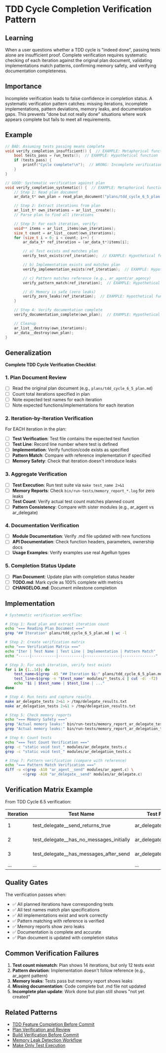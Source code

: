 # TDD Cycle Completion Verification Pattern

## Learning
When a user questions whether a TDD cycle is "indeed done", passing tests alone are insufficient proof. Complete verification requires systematic checking of each iteration against the original plan document, validating implementations match patterns, confirming memory safety, and verifying documentation completeness.

## Importance
Incomplete verification leads to false confidence in completion status. A systematic verification pattern catches: missing iterations, incomplete implementations, pattern deviations, memory leaks, and documentation gaps. This prevents "done but not really done" situations where work appears complete but fails to meet all requirements.

## Example
```c
// BAD: Assuming tests passing means complete
void verify_completion_insufficient() {  // EXAMPLE: Metaphorical function
    bool tests_pass = run_tests();  // EXAMPLE: Hypothetical function
    if (tests_pass) {
        printf("Cycle complete!\n");  // WRONG: Incomplete verification
    }
}

// GOOD: Systematic verification against plan
void verify_completion_systematic() {  // EXAMPLE: Metaphorical function
    // Step 1: Read plan document
    ar_data_t* own_plan = read_plan_document("plans/tdd_cycle_6_5_plan.md");  // EXAMPLE: Hypothetical function

    // Step 2: Extract iterations from plan
    ar_list_t* own_iterations = ar_list__create();
    // Parse plan to find all iterations

    // Step 3: For each iteration, verify:
    void** items = ar_list__items(own_iterations);
    size_t count = ar_list__count(own_iterations);
    for (size_t i = 0; i < count; i++) {
        ar_data_t* ref_iteration = (ar_data_t*)items[i];

        // a) Test exists and matches plan
        verify_test_exists(ref_iteration);  // EXAMPLE: Hypothetical function

        // b) Implementation exists and matches plan
        verify_implementation_exists(ref_iteration);  // EXAMPLE: Hypothetical function

        // c) Pattern matches reference (e.g., ar_agent/ar_agency)
        verify_pattern_match(ref_iteration);  // EXAMPLE: Hypothetical function

        // d) Memory is safe (zero leaks)
        verify_zero_leaks(ref_iteration);  // EXAMPLE: Hypothetical function
    }

    // Step 4: Verify documentation complete
    verify_documentation_complete(own_plan);  // EXAMPLE: Hypothetical function

    // Cleanup
    ar_list__destroy(own_iterations);
    ar_data__destroy(own_plan);
}
```

## Generalization
**Complete TDD Cycle Verification Checklist**:

### 1. Plan Document Review
- [ ] Read the original plan document (e.g., `plans/tdd_cycle_6_5_plan.md`)
- [ ] Count total iterations specified in plan
- [ ] Note expected test names for each iteration
- [ ] Note expected functions/implementations for each iteration

### 2. Iteration-by-Iteration Verification
For EACH iteration in the plan:
- [ ] **Test Verification**: Test file contains the expected test function
- [ ] **Test Line**: Record line number where test is defined
- [ ] **Implementation**: Verify function/code exists as specified
- [ ] **Pattern Match**: Compare with reference implementation if specified
- [ ] **Memory Safety**: Check that iteration doesn't introduce leaks

### 3. Aggregate Verification
- [ ] **Test Execution**: Run test suite via `make test_name 2>&1`
- [ ] **Memory Reports**: Check `bin/run-tests/memory_report_*.log` for zero leaks
- [ ] **Test Count**: Verify actual test count matches planned count
- [ ] **Pattern Consistency**: Compare with sister modules (e.g., ar_agent vs ar_delegate)

### 4. Documentation Verification
- [ ] **Module Documentation**: Verify .md file updated with new functions
- [ ] **API Documentation**: Check function headers, parameters, ownership docs
- [ ] **Usage Examples**: Verify examples use real AgeRun types

### 5. Completion Status Update
- [ ] **Plan Document**: Update plan with completion status header
- [ ] **TODO.md**: Mark cycle as 100% complete with metrics
- [ ] **CHANGELOG.md**: Document milestone completion

## Implementation
```bash
# Systematic verification workflow:

# Step 1: Read plan and extract iteration count
echo "=== Reading Plan Document ==="
grep "## Iteration" plans/tdd_cycle_6_5_plan.md | wc -l

# Step 2: Create verification matrix
echo "=== Verification Matrix ==="
echo "Iter | Test Name | Test Line | Implementation | Pattern Match"
echo "-----|-----------|-----------|----------------|---------------"

# Step 3: For each iteration, verify test exists
for i in {1..14}; do
    test_name=$(grep -A5 "## Iteration $i:" plans/tdd_cycle_6_5_plan.md | grep "test_" | head -1)
    test_line=$(grep -n "$test_name" modules/*_tests.c | cut -d: -f2)
    echo "$i | $test_name | $test_line | ..."
done

# Step 4: Run tests and capture results
make ar_delegate_tests 2>&1 > /tmp/delegate_results.txt
make ar_delegation_tests 2>&1 > /tmp/delegation_results.txt

# Step 5: Check memory reports
echo "=== Memory Safety ==="
grep "Actual memory leaks:" bin/run-tests/memory_report_ar_delegate_tests.log
grep "Actual memory leaks:" bin/run-tests/memory_report_ar_delegation_tests.log

# Step 6: Count tests
echo "=== Test Count Verification ==="
grep -c "static void test_" modules/ar_delegate_tests.c
grep -c "static void test_" modules/ar_delegation_tests.c

# Step 7: Pattern verification (compare with reference)
echo "=== Pattern Match Verification ==="
diff -u <(grep -A10 "ar_agent__send" modules/ar_agent.c) \
        <(grep -A10 "ar_delegate__send" modules/ar_delegate.c)
```

## Verification Matrix Example
From TDD Cycle 6.5 verification:

| Iteration | Test Name | Test File Line | Implementation | Pattern Match |
|-----------|-----------|----------------|----------------|---------------|
| 1 | test_delegate__send_returns_true | ar_delegate_tests.c:120 | ar_delegate.c:71-89 | ✅ ar_agent__send |
| 2 | test_delegate__has_no_messages_initially | ar_delegate_tests.c:141 | ar_delegate.c:91-96 | ✅ ar_agent__has_messages |
| 3 | test_delegate__has_messages_after_send | ar_delegate_tests.c:161 | ar_delegate.c:91-96 | ✅ Queue infrastructure |
| ... | ... | ... | ... | ... |

## Quality Gates
The verification passes when:
- ✅ All planned iterations have corresponding tests
- ✅ All test names match plan specifications
- ✅ All implementations exist and work correctly
- ✅ Pattern matching with reference is verified
- ✅ Memory reports show zero leaks
- ✅ Documentation is complete and accurate
- ✅ Plan document is updated with completion status

## Common Verification Failures
1. **Test count mismatch**: Plan shows 14 iterations, but only 12 tests exist
2. **Pattern deviation**: Implementation doesn't follow reference (e.g., ar_agent pattern)
3. **Memory leaks**: Tests pass but memory report shows leaks
4. **Missing documentation**: Code complete but .md file not updated
5. **Incomplete plan update**: Work done but plan still shows "not yet created"

## Related Patterns
- [TDD Feature Completion Before Commit](tdd-feature-completion-before-commit.md)
- [Plan Verification and Review](plan-verification-and-review.md)
- [Build Verification Before Commit](build-verification-before-commit.md)
- [Memory Leak Detection Workflow](memory-leak-detection-workflow.md)
- [Make Only Test Execution](make-only-test-execution.md)
